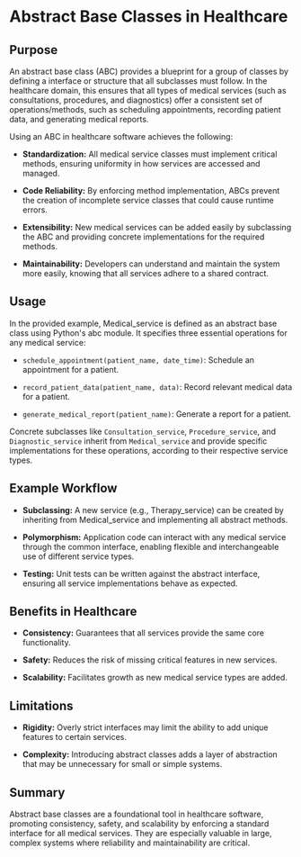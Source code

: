 # Abstract Base Classes in Healthcare

## Purpose

An abstract base class (ABC) provides a blueprint for a group of classes by defining a interface or structure that all subclasses must follow. In the healthcare domain, this ensures that all types of medical services (such as consultations, procedures, and diagnostics) offer a consistent set of operations/methods, such as scheduling appointments, recording patient data, and generating medical reports.

Using an ABC in healthcare software achieves the following:

- **Standardization:** All medical service classes must implement critical methods, ensuring uniformity in how services are accessed and managed.

- **Code Reliability:** By enforcing method implementation, ABCs prevent the creation of incomplete service classes that could cause runtime errors.

- **Extensibility:** New medical services can be added easily by subclassing the ABC and providing concrete implementations for the required methods.

- **Maintainability:** Developers can understand and maintain the system more easily, knowing that all services adhere to a shared contract.

## Usage
In the provided example, Medical_service is defined as an abstract base class using Python's abc module. It specifies three essential operations for any medical service:

- `schedule_appointment(patient_name, date_time)`: Schedule an appointment for a patient.

- `record_patient_data(patient_name, data)`: Record relevant medical data for a patient.

- `generate_medical_report(patient_name)`: Generate a report for a patient.

Concrete subclasses like `Consultation_service`, `Procedure_service`, and `Diagnostic_service` inherit from `Medical_service` and provide specific implementations for these operations, according to their respective service types.

## Example Workflow
- **Subclassing:** A new service (e.g., Therapy_service) can be created by inheriting from Medical_service and implementing all abstract methods.

- **Polymorphism:** Application code can interact with any medical service through the common interface, enabling flexible and interchangeable use of different service types.

- **Testing:** Unit tests can be written against the abstract interface, ensuring all service implementations behave as expected.

## Benefits in Healthcare
- **Consistency:** Guarantees that all services provide the same core functionality.

- **Safety:** Reduces the risk of missing critical features in new services.

- **Scalability:** Facilitates growth as new medical service types are added.

## Limitations
- **Rigidity:** Overly strict interfaces may limit the ability to add unique features to certain services.

- **Complexity:** Introducing abstract classes adds a layer of abstraction that may be unnecessary for small or simple systems.

## Summary
Abstract base classes are a foundational tool in healthcare software, promoting consistency, safety, and scalability by enforcing a standard interface for all medical services. They are especially valuable in large, complex systems where reliability and maintainability are critical.
